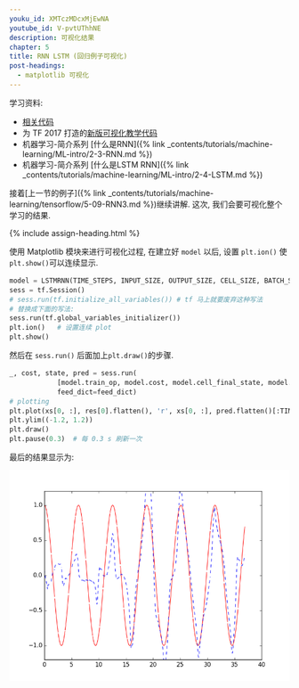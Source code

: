```yaml
---
youku_id: XMTczMDcxMjEwNA
youtube_id: V-pvtUThhNE
description: 可视化结果
chapter: 5
title: RNN LSTM (回归例子可视化)
post-headings:
  - matplotlib 可视化
---
```



学习资料:
  * [相关代码](https://github.com/MorvanZhou/tutorials/tree/master/tensorflowTUT/tf20_RNN2.2)
  * 为 TF 2017 打造的[新版可视化教学代码](https://github.com/MorvanZhou/Tensorflow-Tutorial)
  * 机器学习-简介系列 [什么是RNN]({% link _contents/tutorials/machine-learning/ML-intro/2-3-RNN.md %})
  * 机器学习-简介系列 [什么是LSTM RNN]({% link _contents/tutorials/machine-learning/ML-intro/2-4-LSTM.md %})

接着[上一节的例子]({% link _contents/tutorials/machine-learning/tensorflow/5-09-RNN3.md %})继续讲解.
这次, 我们会要可视化整个学习的结果.

{% include assign-heading.html %}

使用 Matplotlib 模块来进行可视化过程, 在建立好 `model` 以后, 设置 `plt.ion()` 使 `plt.show()`可以连续显示.

```python
model = LSTMRNN(TIME_STEPS, INPUT_SIZE, OUTPUT_SIZE, CELL_SIZE, BATCH_SIZE)
sess = tf.Session()
# sess.run(tf.initialize_all_variables()) # tf 马上就要废弃这种写法
# 替换成下面的写法:
sess.run(tf.global_variables_initializer())
plt.ion()   # 设置连续 plot
plt.show()
```

然后在 `sess.run()` 后面加上`plt.draw()`的步骤.

```python
_, cost, state, pred = sess.run(
            [model.train_op, model.cost, model.cell_final_state, model.pred],
            feed_dict=feed_dict)
# plotting
plt.plot(xs[0, :], res[0].flatten(), 'r', xs[0, :], pred.flatten()[:TIME_STEPS], 'b--')
plt.ylim((-1.2, 1.2))
plt.draw()
plt.pause(0.3)  # 每 0.3 s 刷新一次
```

最后的结果显示为: 

<img class="course-image" src="/static/results/tensorflow/5_10_1.png" alt="{{ page.title }}{% increment image-count %}">